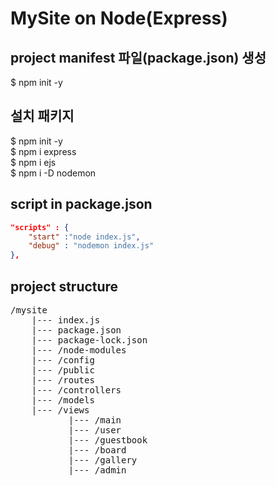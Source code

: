 # MySite on Node(Express)

## project manifest 파일(package.json) 생성
$ npm init -y

## 설치 패키지
$ npm init -y<br>
$ npm i express<br>
$ npm i ejs<br>
$ npm i -D nodemon

## script in package.json

```JSON
"scripts" : {
    "start" :"node index.js",
    "debug" : "nodemon index.js"
},
```

## project structure
<pre>
/mysite
    |--- index.js
    |--- package.json
    |--- package-lock.json
    |--- /node-modules
    |--- /config
    |--- /public
    |--- /routes
    |--- /controllers
    |--- /models
    |--- /views
           |--- /main
           |--- /user
           |--- /guestbook
           |--- /board
           |--- /gallery
           |--- /admin
</pre>